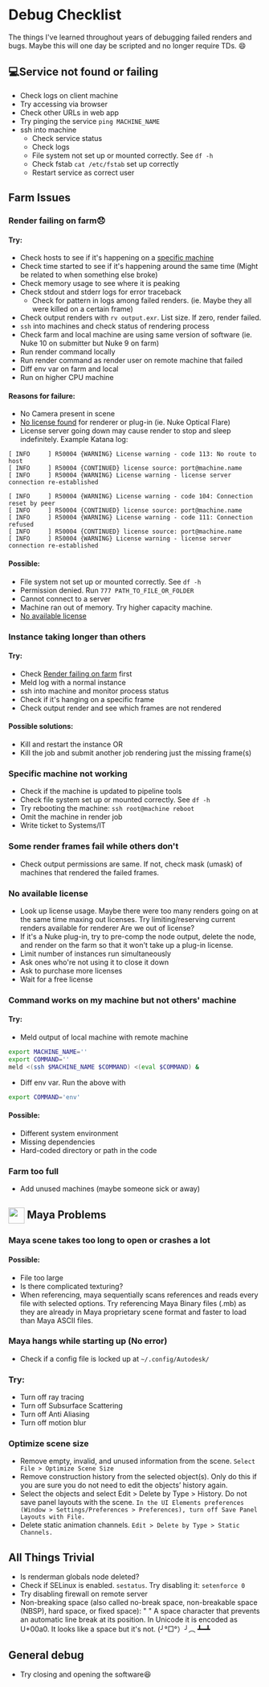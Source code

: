 <title>Debug Checklist</title>

# Debug Checklist

The things I've learned throughout years of debugging failed renders and bugs. Maybe this will one day be scripted and no longer require TDs. :smile:

## :computer:Service not found or failing
- Check logs on client machine
- Try accessing via browser
- Check other URLs in web app
- Try pinging the service `ping MACHINE_NAME`
- ssh into machine
    - Check service status
    - Check logs
    - File system not set up or mounted correctly. See `df -h`
    - Check fstab `cat /etc/fstab` set up correctly
    - Restart service as correct user

## Farm Issues
### Render failing on farm:disappointed:
#### Try:
- Check hosts to see if it's happening on a [specific machine](#specific-machine-not-working)
- Check time started to see if it's happening around the same time (Might be related to when something else broke)
- Check memory usage to see where it is peaking
- Check stdout and stderr logs for error traceback
    - Check for pattern in logs among failed renders. (ie. Maybe they all were killed on a certain frame)
- Check output renders with `rv output.exr`. List size. If zero, render failed.
- `ssh` into machines and check status of rendering process
- Check farm and local machine are using same version of software (ie. Nuke 10 on submitter but Nuke 9 on farm)
- Run render command locally
- Run render command as render user on remote machine that failed
- Diff env var on farm and local
- Run on higher CPU machine

#### Reasons for failure:
- No Camera present in scene
- [No license found](#No-available-license) for renderer or plug-in (ie. Nuke Optical Flare)
- License server going down may cause render to stop and sleep indefinitely. Example Katana log:
```
[ INFO     ] R50004 {WARNING} License warning - code 113: No route to host
[ INFO     ] R50004 {CONTINUED} license source: port@machine.name
[ INFO     ] R50004 {WARNING} License warning - license server connection re-established
```
```
[ INFO     ] R50004 {WARNING} License warning - code 104: Connection reset by peer
[ INFO     ] R50004 {CONTINUED} license source: port@machine.name
[ INFO     ] R50004 {WARNING} License warning - code 111: Connection refused
[ INFO     ] R50004 {CONTINUED} license source: port@machine.name
[ INFO     ] R50004 {WARNING} License warning - license server connection re-established
```

#### Possible:
- File system not set up or mounted correctly. See `df -h`
- Permission denied. Run `777 PATH_TO_FILE_OR_FOLDER`
- Cannot connect to a server
- Machine ran out of memory. Try higher capacity machine.
- [No available license](#no-available-license)

### Instance taking longer than others
#### Try:
- Check [Render failing on farm](#render-failing-on-farm) first
- Meld log with a normal instance
- ssh into machine and monitor process status
- Check if it's hanging on a specific frame
- Check output render and see which frames are not rendered

#### Possible solutions:
- Kill and restart the instance
OR
- Kill the job and submit another job rendering just the missing frame(s)

### Specific machine not working
- Check if the machine is updated to pipeline tools
- Check file system set up or mounted correctly. See `df -h`
- Try rebooting the machine: `ssh root@machine reboot`
- Omit the machine in render job
- Write ticket to Systems/IT

### Some render frames fail while others don't
- Check output permissions are same. If not, check mask (umask) of machines that rendered the failed frames.

### No available license
- Look up license usage. Maybe there were too many renders going on at the same time maxing out licenses. Try limiting/reserving current renders available for renderer
Are we out of license?
- If it's a Nuke plug-in, try to pre-comp the node output, delete the node, and render on the farm so that it won't take up a plug-in license.
- Limit number of instances run simultaneously
- Ask ones who're not using it to close it down
- Ask to purchase more licenses
- Wait for a free license

### Command works on my machine but not others' machine
#### Try:
- Meld output of local machine with remote machine
```bash
export MACHINE_NAME=''
export COMMAND=''
meld <(ssh $MACHINE_NAME $COMMAND) <(eval $COMMAND) &
```
- Diff env var. Run the above with
```bash
export COMMAND='env'
```

#### Possible:
- Different system environment
- Missing dependencies
- Hard-coded directory or path in the code

### Farm too full
- Add unused machines (maybe someone sick or away)

## <img src="https://1.bp.blogspot.com/-HGzMAuW1Neo/Wwg1DBO1nLI/AAAAAAAABvE/U8pNkz07IocDCljJVcEsvogx8bqkVpP8QCLcBGAs/s1600/Maya.png" style="background-color: transparent; vertical-align: middle; width: 32px; height: 32px"> Maya Problems
### Maya scene takes too long to open or crashes a lot
#### Possible:
- File too large
- Is there complicated texturing?
- When referencing, maya sequentially scans references and reads every file with selected options. Try referencing Maya Binary files (.mb) as they are already in Maya proprietary scene format and faster to load than Maya ASCII files.

### Maya hangs while starting up (No error)
- Check if a config file is locked up at `~/.config/Autodesk/`

### Try:
- Turn off ray tracing
- Turn off Subsurface Scattering
- Turn off Anti Aliasing
- Turn off motion blur

### Optimize scene size
- Remove empty, invalid, and unused information from the scene. `Select File > Optimize Scene Size`
- Remove construction history from the selected object(s). Only do this if you are sure you do not need to edit the objects’ history again.
- Select the objects and select Edit > Delete by Type > History. Do not save panel layouts with the scene. `In the UI Elements preferences (Window > Settings/Preferences > Preferences), turn off Save Panel Layouts with File.`
- Delete static animation channels. `Edit > Delete by Type > Static Channels.`

## All Things Trivial
- Is renderman globals node deleted?
- Check if SELinux is enabled. `sestatus`. Try disabling it: `setenforce 0`
- Try disabling firewall on remote server
- Non-breaking space (also called no-break space, non-breakable space (NBSP), hard space, or fixed space): " "
    A space character that prevents an automatic line break at its position. In Unicode it is encoded as U+00a0.
    It looks like a space but it's not.
    (╯°□°）╯︵ ┻━┻

## General debug
- Try closing and opening the software:laughing:
